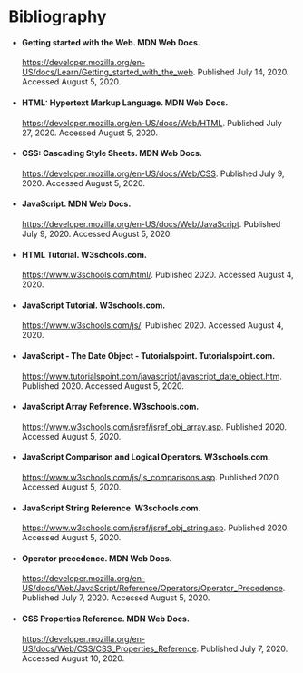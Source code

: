 # Bibliography

<div class='notes ref'>

- #### Getting started with the Web. MDN Web Docs. 
   <https://developer.mozilla.org/en-US/docs/Learn/Getting_started_with_the_web>. Published July 14, 2020. Accessed August 5, 2020.

- #### HTML: Hypertext Markup Language. MDN Web Docs. 
   <https://developer.mozilla.org/en-US/docs/Web/HTML>. Published July 27, 2020. Accessed August 5, 2020.

- #### CSS: Cascading Style Sheets. MDN Web Docs. 
   <https://developer.mozilla.org/en-US/docs/Web/CSS>. Published July 9, 2020. Accessed August 5, 2020.

- #### JavaScript. MDN Web Docs. 
   <https://developer.mozilla.org/en-US/docs/Web/JavaScript>. Published July 9, 2020. Accessed August 5, 2020.


- #### HTML Tutorial. W3schools.com.
   <https://www.w3schools.com/html/>. Published 2020. Accessed August 4, 2020.


- #### JavaScript Tutorial. W3schools.com. 
   <https://www.w3schools.com/js/>. Published 2020. Accessed August 4, 2020.


- #### JavaScript - The Date Object - Tutorialspoint. Tutorialspoint.com. 
   <https://www.tutorialspoint.com/javascript/javascript_date_object.htm>. Published 2020. Accessed August 5, 2020.


- #### JavaScript Array Reference. W3schools.com.
   <https://www.w3schools.com/jsref/jsref_obj_array.asp>. Published 2020. Accessed August 5, 2020.


- #### JavaScript Comparison and Logical Operators. W3schools.com. 
   <https://www.w3schools.com/js/js_comparisons.asp>. Published 2020. Accessed August 5, 2020.

- #### JavaScript String Reference. W3schools.com. 
   <https://www.w3schools.com/jsref/jsref_obj_string.asp>. Published 2020. Accessed August 5, 2020.

- #### Operator precedence. MDN Web Docs. 
   <https://developer.mozilla.org/en-US/docs/Web/JavaScript/Reference/Operators/Operator_Precedence>. Published July 7, 2020. Accessed August 5, 2020.

- #### CSS Properties Reference. MDN Web Docs. 
   <https://developer.mozilla.org/en-US/docs/Web/CSS/CSS_Properties_Reference>. Published July 7, 2020. Accessed August 10, 2020.


</div>
